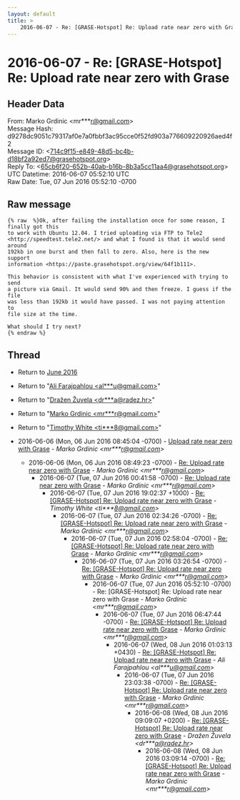 ```yaml
---
layout: default
title: >
    2016-06-07 - Re: [GRASE-Hotspot] Re: Upload rate near zero with Grase
---
```


# 2016-06-07 - Re: [GRASE-Hotspot] Re: Upload rate near zero with Grase

## Header Data

From: Marko Grdinic \<mr***r@gmail.com\><br>
Message Hash: d9278dc9051c79317af0e7a0fbbf3ac95cce0f52fd903a776609220926aed4f2<br>
Message ID: \<714c9f15-e849-48d5-bc4b-d18bf2a92ed7@grasehotspot.org\><br>
Reply To: \<65cb6f20-652b-40ab-b16b-8b3a5cc11aa4@grasehotspot.org\><br>
UTC Datetime: 2016-06-07 05:52:10 UTC<br>
Raw Date: Tue, 07 Jun 2016 05:52:10 -0700<br>

## Raw message

```
{% raw  %}Ok, after failing the installation once for some reason, I finally got this 
to work with Ubuntu 12.04. I tried uploading via FTP to Tele2 
<http://speedtest.tele2.net/> and what I found is that it would send around 
192kb in one burst and then fall to zero. Also, here is the new support 
information <https://paste.grasehotspot.org/view/64f1b111>.

This behavior is consistent with what I've experienced with trying to send 
a picture via Gmail. It would send 90% and then freeze. I guess if the file 
was less than 192kb it would have passed. I was not paying attention to 
file size at the time.

What should I try next?
{% endraw %}
```

## Thread

+ Return to [June 2016](/archive/2016/06)

+ Return to "[Ali Farajpahlou <al***u<span>@</span>gmail.com>](/authors/al___u_at_gmail_com)"
+ Return to "[Dražen Žuvela <dr***a<span>@</span>radez.hr>](/authors/dr___a_at_radez_hr)"
+ Return to "[Marko Grdinic <mr***r<span>@</span>gmail.com>](/authors/mr___r_at_gmail_com)"
+ Return to "[Timothy White <ti***8<span>@</span>gmail.com>](/authors/ti___8_at_gmail_com)"

+ 2016-06-06 (Mon, 06 Jun 2016 08:45:04 -0700) - [Upload rate near zero with Grase](/archive/2016/06/30be23d158547390cde8e5e6c09f374266132db9684f53c39e4adeb64f3fd0d0) - _Marko Grdinic \<mr***r@gmail.com\>_
  + 2016-06-06 (Mon, 06 Jun 2016 08:49:23 -0700) - [Re: Upload rate near zero with Grase](/archive/2016/06/365146c5671f169ba09d20d1f1cbcc2bce0877a6f293f84b02c485c644a1f1e3) - _Marko Grdinic \<mr***r@gmail.com\>_
    + 2016-06-07 (Tue, 07 Jun 2016 00:41:58 -0700) - [Re: Upload rate near zero with Grase](/archive/2016/06/56eca7bd455afac7bcad045f90a9c709b38d6d067dc0847ef95d57c28afb45a8) - _Marko Grdinic \<mr***r@gmail.com\>_
      + 2016-06-07 (Tue, 07 Jun 2016 19:02:37 +1000) - [Re: [GRASE-Hotspot] Re: Upload rate near zero with Grase](/archive/2016/06/3f0eb8f10abfe7702b78aba422816879eeef2da7cc1ef025888c6cc51b2fb045) - _Timothy White \<ti***8@gmail.com\>_
        + 2016-06-07 (Tue, 07 Jun 2016 02:34:26 -0700) - [Re: [GRASE-Hotspot] Re: Upload rate near zero with Grase](/archive/2016/06/e7371448c96728d5fddeb1db026fd110a0d62207242fdb9a3863c97ebcd4e9e5) - _Marko Grdinic \<mr***r@gmail.com\>_
          + 2016-06-07 (Tue, 07 Jun 2016 02:58:04 -0700) - [Re: [GRASE-Hotspot] Re: Upload rate near zero with Grase](/archive/2016/06/e770891b3743c25c90bcb10aab122821b11952e5fac8ac7057d03d4423548ac5) - _Marko Grdinic \<mr***r@gmail.com\>_
            + 2016-06-07 (Tue, 07 Jun 2016 03:26:54 -0700) - [Re: [GRASE-Hotspot] Re: Upload rate near zero with Grase](/archive/2016/06/e7df90f560fa17dd7cce9061da511436befb73a257476388945bd162966f8baa) - _Marko Grdinic \<mr***r@gmail.com\>_
              + 2016-06-07 (Tue, 07 Jun 2016 05:52:10 -0700) - Re: [GRASE-Hotspot] Re: Upload rate near zero with Grase - _Marko Grdinic \<mr***r@gmail.com\>_
                + 2016-06-07 (Tue, 07 Jun 2016 06:47:44 -0700) - [Re: [GRASE-Hotspot] Re: Upload rate near zero with Grase](/archive/2016/06/8b6d884d0a96369b50087a4b800165dc5796186f5b6c6b4d7b3b35edcda90717) - _Marko Grdinic \<mr***r@gmail.com\>_
                  + 2016-06-07 (Wed, 08 Jun 2016 01:03:13 +0430) - [Re: [GRASE-Hotspot] Re: Upload rate near zero with Grase](/archive/2016/06/e9516beaf7b960694c639da8366a2ec5f68a3f89c379d39518c809dd56ac2181) - _Ali Farajpahlou \<al***u@gmail.com\>_
                    + 2016-06-07 (Tue, 07 Jun 2016 23:03:38 -0700) - [Re: [GRASE-Hotspot] Re: Upload rate near zero with Grase](/archive/2016/06/8efb2709ddbf48c14bcda996e8d234bdbce2b81f8da1dcd8f56e915322bc0d65) - _Marko Grdinic \<mr***r@gmail.com\>_
                      + 2016-06-08 (Wed, 08 Jun 2016 09:09:07 +0200) - [Re: [GRASE-Hotspot] Re: Upload rate near zero with Grase](/archive/2016/06/be6e22818659d2de6d8826517327c97362c85305ad91fc524275decf4af305a0) - _Dražen Žuvela \<dr***a@radez.hr\>_
                        + 2016-06-08 (Wed, 08 Jun 2016 03:09:14 -0700) - [Re: [GRASE-Hotspot] Re: Upload rate near zero with Grase](/archive/2016/06/eff277cf27a32d1bc67a8fa894db359dd3526da16c2e2548293bda29dc62c441) - _Marko Grdinic \<mr***r@gmail.com\>_

